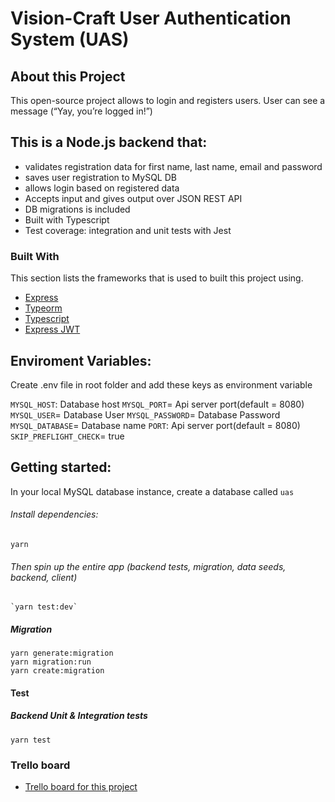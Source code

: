 # Vision-Craft User Authentication System (UAS)

## About this Project
This open-source project allows to login and registers users. User can see a message (“Yay, you’re logged in!”)

## This is a Node.js backend that:
* validates registration data for first name, last name, email and password
* saves user registration to MySQL DB
* allows login based on registered data
* Accepts input and gives output over JSON REST API
* DB migrations is included
* Built with Typescript
* Test coverage: integration and unit tests with Jest


### Built With
This section lists the frameworks that is used to built this project using.
* [Express](https://expressjs.com/)
* [Typeorm](https://typeorm.io/#/)
* [Typescript](https://www.typescriptlang.org/docs/home.html)
* [Express JWT](https://www.npmjs.com/package/express-jwt)

## Enviroment Variables:

Create .env file in root folder and add these keys as environment variable

`MYSQL_HOST`: Database host
`MYSQL_PORT`= Api server port(default = 8080)
`MYSQL_USER`= Database User
`MYSQL_PASSWORD`= Database Password
`MYSQL_DATABASE`= Database name
`PORT`: Api server port(default = 8080)
`SKIP_PREFLIGHT_CHECK`= true

## Getting started:
In your local MySQL database instance, create a database called `uas`

###### Install dependencies:
	yarn

###### Then spin up the entire app (backend tests, migration, data seeds, backend, client)
	`yarn test:dev`
	
##### Migration
    yarn generate:migration
    yarn migration:run
    yarn create:migration

#### Test
##### Backend Unit & Integration tests
    yarn test

### Trello board

* [Trello board for this project](https://trello.com/b/jz3jbpDR)

